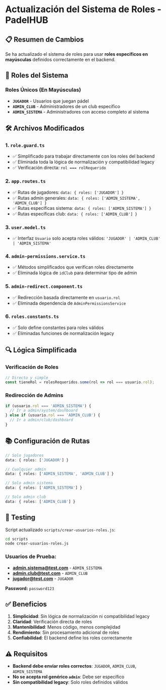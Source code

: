 # Actualización del Sistema de Roles - PadelHUB

## 📋 Resumen de Cambios

Se ha actualizado el sistema de roles para usar **roles específicos en mayúsculas** definidos correctamente en el backend.

## 🔄 Roles del Sistema

### Roles Únicos (En Mayúsculas)
- **`JUGADOR`** - Usuarios que juegan pádel
- **`ADMIN_CLUB`** - Administradores de un club específico
- **`ADMIN_SISTEMA`** - Administradores con acceso completo al sistema

## 🛠️ Archivos Modificados

### 1. `role.guard.ts`
- ✅ Simplificado para trabajar directamente con los roles del backend
- ✅ Eliminada toda la lógica de normalización y compatibilidad legacy
- ✅ Verificación directa: `rol === rolRequerido`

### 2. `app.routes.ts`
- ✅ Rutas de jugadores: `data: { roles: ['JUGADOR'] }`
- ✅ Rutas admin generales: `data: { roles: ['ADMIN_SISTEMA', 'ADMIN_CLUB'] }`
- ✅ Rutas específicas sistema: `data: { roles: ['ADMIN_SISTEMA'] }`
- ✅ Rutas específicas club: `data: { roles: ['ADMIN_CLUB'] }`

### 3. `user.model.ts`
- ✅ Interfaz `Usuario` solo acepta roles válidos: `'JUGADOR' | 'ADMIN_CLUB' | 'ADMIN_SISTEMA'`

### 4. `admin-permissions.service.ts`
- ✅ Métodos simplificados que verifican roles directamente
- ✅ Eliminada lógica de `idClub` para determinar tipo de admin

### 5. `admin-redirect.component.ts`
- ✅ Redirección basada directamente en `usuario.rol`
- ✅ Eliminada dependencia de `AdminPermissionsService`

### 6. `roles.constants.ts`
- ✅ Solo define constantes para roles válidos
- ✅ Eliminadas funciones de normalización legacy

## 🔍 Lógica Simplificada

### Verificación de Roles
```typescript
// Directo y simple
const tieneRol = rolesRequeridos.some(rol => rol === usuario.rol);
```

### Redirección de Admins
```typescript
if (usuario.rol === 'ADMIN_SISTEMA') {
  // Ir a admin/system/dashboard
} else if (usuario.rol === 'ADMIN_CLUB') {
  // Ir a admin/club/dashboard
}
```

## 📚 Configuración de Rutas

```typescript
// Solo jugadores
data: { roles: ['JUGADOR'] }

// Cualquier admin
data: { roles: ['ADMIN_SISTEMA', 'ADMIN_CLUB'] }

// Solo admin sistema
data: { roles: ['ADMIN_SISTEMA'] }

// Solo admin club
data: { roles: ['ADMIN_CLUB'] }
```

## 🧪 Testing

Script actualizado `scripts/crear-usuarios-roles.js`:

```bash
cd scripts
node crear-usuarios-roles.js
```

### Usuarios de Prueba:
- **admin.sistema@test.com** - `ADMIN_SISTEMA`
- **admin.club@test.com** - `ADMIN_CLUB`
- **jugador@test.com** - `JUGADOR`

**Password:** `password123`

## ✅ Beneficios

1. **Simplicidad**: Sin lógica de normalización ni compatibilidad legacy
2. **Claridad**: Verificación directa de roles 
3. **Mantenibilidad**: Menos código, menos complejidad
4. **Rendimiento**: Sin procesamiento adicional de roles
5. **Confiabilidad**: El backend define los roles correctamente

## ⚠️ Requisitos

- **Backend debe enviar roles correctos**: `JUGADOR`, `ADMIN_CLUB`, `ADMIN_SISTEMA`
- **No se acepta rol genérico `admin`**: Debe ser específico
- **Sin compatibilidad legacy**: Solo roles definidos válidos
